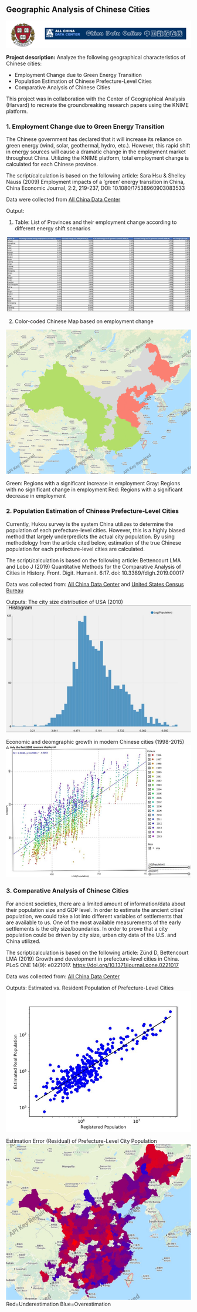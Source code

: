 ## Geographic Analysis of Chinese Cities

<img src="images/knime_logo.png?raw=true"/>

**Project description:** Analyze the following geographical characteristics of Chinese cities:
- Employment Change due to Green Energy Transition
- Population Estimation of Chinese Prefecture-Level Cities
- Comparative Analysis of Chinese Cities

This project was in collaboration with the Center of Geographical Analysis (Harvard) to recreate the groundbreaking research papers using the KNIME platform.

### 1. Employment Change due to Green Energy Transition

The Chinese government has declared that it will increase its reliance on green energy (wind, solar, geothermal, hydro, etc.). However, this rapid shift in energy sources will cause a dramatic change in the employment market throughout China. Utilizing the KNIME platform, total employment change is calculated for each Chinese province.

The script/calculation is based on the following article: 
Sara Hsu & Shelley Nauss (2009) Employment impacts of a ‘green’ energy
transition in China, China Economic Journal, 2:2, 219-237, DOI: 10.1080/17538960903083533

Data were collected from [All China Data Center](https://www.china-data-online.com/)

Output:
1. Table: List of Provinces and their employment change according to different energy shift scenarios

<img src="images/employment_change_table.jpg?raw=true"/>

2. Color-coded Chinese Map based on employment change

<img src="images/Employment Map.png?raw=true"/>

Green: Regions with a significant increase in employment
Gray: Regions with no significant change in employment
Red: Regions with a significant decrease in employment


### 2. Population Estimation of Chinese Prefecture-Level Cities

Currently, Hukou survey is the system China utilizes to determine the population of each prefecture-level cities. However, this is a highly biased method that largely underpredicts the actual city population. By using methodology from the article cited below, estimation of the true Chinese population for each prefecture-level cities are calculated.

The script/calculation is based on the following article:
Bettencourt LMA and Lobo J (2019) Quantitative Methods for the Comparative Analysis of Cities in History. Front. Digit. Humanit. 6:17. doi: 10.3389/fdigh.2019.00017

Data was collected from: [All China Data Center](https://www.china-data-online.com/) and [United States Census Bureau](https://www.census.gov/)

Outputs:
The city size distribution of USA (2010)
<img src="images/city_size_distribution.jpg?raw=true"/>

Economic and deomgraphic growth in modern Chinese cities (1998-2015)
<img src="images/eonomic_growth1.jpg?raw=true"/>

### 3. Comparative Analysis of Chinese Cities

For ancient societies, there are a limited amount of information/data about their population size and GDP level. In order to estimate the ancient cities' population, we could take a lot into different variables of settlements that are available to us. One of the most available measurements of the early settlements is the city size/boundaries. In order to prove that a city population could be driven by city size, urban city data of the U.S. and China utilized.

The script/calculation is based on the following article: 
Zünd D, Bettencourt LMA (2019) Growth and development in prefecture-level cities in China. PLoS ONE 14(9): e0221017. https://doi.org/10.1371/journal.pone.0221017

Data was collected from: [All China Data Center](https://www.china-data-online.com/)

Outputs:
Estimated vs. Resident Population of Prefecture-Level Cities
<img src="images/estimated_vs_registered.jpg?raw=true"/>

Estimation Error (Residual) of Prefecture-Level City Population
<img src="images/population_residual.jpg?raw=true"/>
Red=Underestimation
Blue=Overestimation

